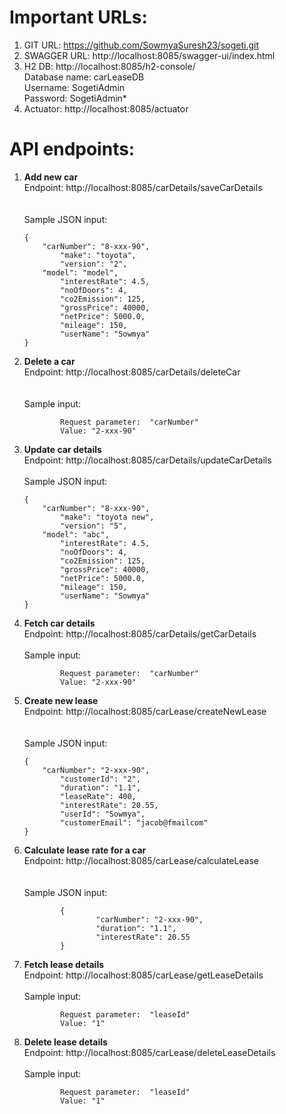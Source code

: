 
# Important URLs:
1.	GIT URL: https://github.com/SowmyaSuresh23/sogeti.git
2.	SWAGGER URL: http://localhost:8085/swagger-ui/index.html
3.	H2 DB: http://localhost:8085/h2-console/<br />
Database name: carLeaseDB<br />
Username: SogetiAdmin<br />
Password: SogetiAdmin*
4.	Actuator: http://localhost:8085/actuator

# API endpoints:
1.	**Add new car**<br />
					 Endpoint: http://localhost:8085/carDetails/saveCarDetails<br /><br />		
Sample JSON input: 
		
		{
			"carNumber": "8-xxx-90",
    			"make": "toyota",
    			"version": "2",
			"model": "model",
    			"interestRate": 4.5,
    			"noOfDoors": 4,
    			"co2Emission": 125,
    			"grossPrice": 40000,
    			"netPrice": 5000.0,
    			"mileage": 150,
    			"userName": "Sowmya"
		}
		
	
		
2.	**Delete a car** <br />
					 Endpoint: http://localhost:8085/carDetails/deleteCar<br /><br />	
		Sample input: 
		
				Request parameter:  "carNumber"
				Value: "2-xxx-90"
				
	
		
		
3.	**Update car details**<br />
		Endpoint: http://localhost:8085/carDetails/updateCarDetails<br /><br />
		Sample JSON input: 
		
		{
			"carNumber": "8-xxx-90",
    			"make": "toyota new",
    			"version": "5",
			"model": "abc",
    			"interestRate": 4.5,
    			"noOfDoors": 4,
    			"co2Emission": 125,
    			"grossPrice": 40000,
    			"netPrice": 5000.0,
    			"mileage": 150,
    			"userName": "Sowmya"
		}
		
		
	
		
		
4.	**Fetch car details**<br />
		Endpoint: http://localhost:8085/carDetails/getCarDetails<br /><br />
		Sample input:
		
		
				Request parameter:  "carNumber"
				Value: "2-xxx-90"
				
		
5.	**Create new lease**<br />
					 Endpoint: http://localhost:8085/carLease/createNewLease<br /><br />		
		Sample JSON input: 

		
		{
			"carNumber": "2-xxx-90",
    			"customerId": "2",
    			"duration": "1.1",
    			"leaseRate": 400,
    			"interestRate": 20.55,
    			"userId": "Sowmya",
    			"customerEmail": "jacob@fmailcom"
		}
		
	
		
6.	**Calculate lease rate for a car** <br />
					 Endpoint: http://localhost:8085/carLease/calculateLease<br /><br />	
		Sample JSON input: 

		
				{
    					"carNumber": "2-xxx-90",
    					"duration": "1.1",
    					"interestRate": 20.55
				}
				
	
		
		

		
7.	**Fetch lease details**<br />
		Endpoint: http://localhost:8085/carLease/getLeaseDetails<br /><br />
		Sample input:
		
		
				Request parameter:  "leaseId"
				Value: "1"


8.	**Delete lease details**<br />
		Endpoint: http://localhost:8085/carLease/deleteLeaseDetails<br /><br />
		Sample input:
		
		
				Request parameter:  "leaseId"
				Value: "1"
		
